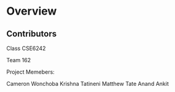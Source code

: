 # Overview


## Contributors

Class CSE6242

Team 162

Project Memebers:

Cameron Wonchoba
Krishna Tatineni
Matthew Tate
Anand Ankit
